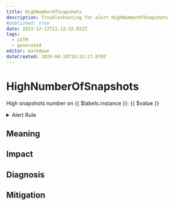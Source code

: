 ```yaml
---
title: HighNumberOfSnapshots
description: Troubleshooting for alert HighNumberOfSnapshots
#published: true
date: 2023-12-12T21:12:32.022Z
tags: 
  - LGTM
  - generated
editor: markdown
dateCreated: 2020-04-10T18:32:27.079Z
---
```


# HighNumberOfSnapshots

High snapshots number on {{ $labels.instance }}: {{ $value }}

<details>
  <summary>Alert Rule</summary>

{{% rule "vmware/pryorda-vmware-exporter.yml" "HighNumberOfSnapshots" %}}

{{% comment %}}

```yaml
alert: HighNumberOfSnapshots
expr: vmware_vm_snapshots > 3
for: 30m
labels:
    severity: warning
annotations:
    summary: High Number of Snapshots (instance {{ $labels.instance }})
    description: |-
        High snapshots number on {{ $labels.instance }}: {{ $value }}
          VALUE = {{ $value }}
          LABELS = {{ $labels }}
    runbook: https://github.com/srerun/prometheus-alerts/blob/main/content/runbooks/pryorda-vmware-exporter/HighNumberOfSnapshots.md

```

{{% /comment %}}

</details>


## Meaning
[//]: # "Short paragraph that explains what the alert means"


## Impact
[//]: # "What could / will happen if the alert is not addressed"



## Diagnosis
[//]: # "Steps to take to identify the cause of the problem"



## Mitigation
[//]: # "The steps necessary to resolve the alert"
